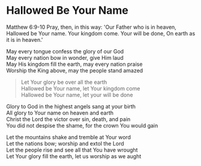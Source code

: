 # Hallowed Be Your Name

Matthew 6:9-10 Pray, then, in this way: 'Our Father who is in heaven, Hallowed be Your name. Your kingdom come. Your will be done, On earth as it is in heaven.'

May every tongue confess the glory of our God  
May every nation bow in wonder, give Him laud  
May His kingdom fill the earth, may every nation praise  
Worship the King above, may the people stand amazed

> Let Your glory be over all the earth  
> Hallowed be Your name, let Your kingdom come  
> Hallowed be Your name, let your will be done

Glory to God in the highest angels sang at your birth  
All glory to Your name on heaven and earth  
Christ the Lord the victor over sin, death, and pain  
You did not despise the shame, for the crown You would gain

Let the mountains shake and tremble at Your word  
Let the nations bow; worship and extol the Lord  
Let the people rise and see all that You have wrought  
Let Your glory fill the earth, let us worship as we aught
